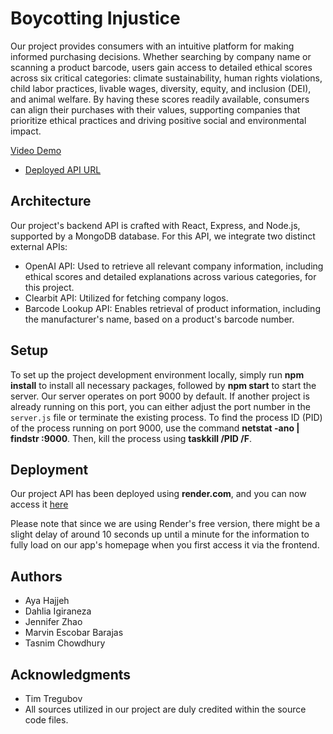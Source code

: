 # Boycotting Injustice

Our project provides consumers with an intuitive platform for making informed purchasing decisions. Whether searching by company name or scanning a product barcode, users gain access to detailed ethical scores across six critical categories: climate sustainability, human rights violations, child labor practices, livable wages, diversity, equity, and inclusion (DEI), and animal welfare. By having these scores readily available, consumers can align their purchases with their values, supporting companies that prioritize ethical practices and driving positive social and environmental impact.

[Video Demo](https://file.notion.so/f/f/d83971e5-26d6-43ac-a27a-17fe122d6a47/2f925af1-2f94-4f3e-87e4-a5015bb1d77d/RPReplay_Final1717524972.mp4?table=block&id=5bddb03e-65f7-4dce-8f10-bda7e5a0afb6&spaceId=d83971e5-26d6-43ac-a27a-17fe122d6a47&expirationTimestamp=1732860000000&signature=ukq5sExGHfSy5FcL3UvkC6MKc4G5cN0Jdx93evHpuu8&downloadName=RPReplay_Final1717524972.MP4.mp4)

* [Deployed API URL](https://project-api-boycotting-injustice-1.onrender.com)

## Architecture

Our project's backend API is crafted with React, Express, and Node.js, supported by a MongoDB database.
For this API, we integrate two distinct external APIs:

 - OpenAI API: Used to retrieve all relevant company information, including ethical scores and detailed explanations across various categories, for this project.
 - Clearbit API: Utilized for fetching company logos.
 - Barcode Lookup API: Enables retrieval of product information, including the manufacturer's name, based on a product's barcode number.

## Setup

To set up the project development environment locally, simply run **npm install** to install all necessary packages, followed by **npm start** to start the server. Our server operates on port 9000 by default. If another project is already running on this port, you can either adjust the port number in the `server.js` file or terminate the existing process. To find the process ID (PID) of the process running on port 9000, use the command **netstat -ano | findstr :9000**. Then, kill the process using **taskkill /PID <processId> /F**.

## Deployment

Our project API has been deployed using **render.com**, and you can now access it [here](https://project-api-boycotting-injustice-1.onrender.com)

Please note that since we are using Render's free version, there might be a slight delay of around 10 seconds up until a minute for the information to fully load on our app's homepage when you first access it via the frontend.

## Authors

* Aya Hajjeh
* Dahlia Igiraneza
* Jennifer Zhao
* Marvin Escobar Barajas
* Tasnim Chowdhury

## Acknowledgments

* Tim Tregubov
* All sources utilized in our project are duly credited within the source code files.

